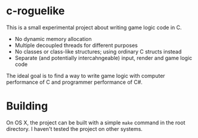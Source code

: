 # c-roguelike

This is a small experimental project about writing game logic code in C.

* No dynamic memory allocation
* Multiple decoupled threads for different purposes
* No classes or class-like structures; using ordinary C structs instead
* Separate (and potentially intercahngeable) input, render and game logic code

The ideal goal is to find a way to write game logic with computer performance of C and programmer performance of C#.

# Building

On OS X, the project can be built with a simple `make` command in the root directory. I haven't tested the project on other systems.
